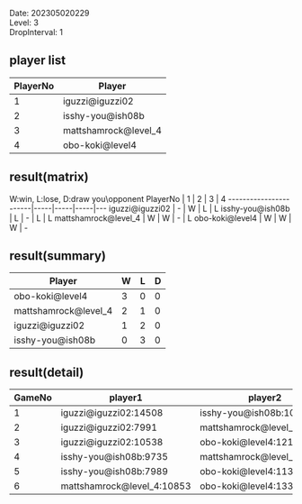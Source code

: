 Date: 202305020229  
Level: 3  
DropInterval: 1  
## player list
PlayerNo  |  Player
----------|----------------------
1         |  iguzzi@iguzzi02
2         |  isshy-you@ish08b
3         |  mattshamrock@level_4
4         |  obo-koki@level4
## result(matrix)
W:win, L:lose, D:draw
you\opponent PlayerNo  |  1  |  2  |  3  |  4
-----------------------|-----|-----|-----|---
iguzzi@iguzzi02        |  -  |  W  |  L  |  L
isshy-you@ish08b       |  L  |  -  |  L  |  L
mattshamrock@level_4   |  W  |  W  |  -  |  L
obo-koki@level4        |  W  |  W  |  W  |  -
## result(summary)
Player                |  W  |  L  |  D
----------------------|-----|-----|---
obo-koki@level4       |  3  |  0  |  0
mattshamrock@level_4  |  2  |  1  |  0
iguzzi@iguzzi02       |  1  |  2  |  0
isshy-you@ish08b      |  0  |  3  |  0
## result(detail)
GameNo  |  player1                     |  player2
--------|------------------------------|----------------------------
1       |  iguzzi@iguzzi02:14508       |  isshy-you@ish08b:10147
2       |  iguzzi@iguzzi02:7991        |  mattshamrock@level_4:11382
3       |  iguzzi@iguzzi02:10538       |  obo-koki@level4:12122
4       |  isshy-you@ish08b:9735       |  mattshamrock@level_4:10106
5       |  isshy-you@ish08b:7989       |  obo-koki@level4:11350
6       |  mattshamrock@level_4:10853  |  obo-koki@level4:13328
